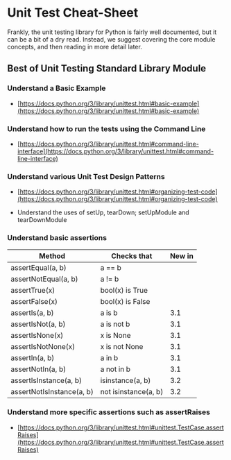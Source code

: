 # Unit Test Cheat-Sheet

Frankly, the unit testing library for Python is fairly well documented, but it can be a bit of a dry read. Instead, we suggest covering the core module concepts, and then reading in more detail later.

## Best of Unit Testing Standard Library Module

### Understand a Basic Example

- [https://docs.python.org/3/library/unittest.html#basic-example](https://docs.python.org/3/library/unittest.html#basic-example)

### Understand how to run the tests using the Command Line

- [https://docs.python.org/3/library/unittest.html#command-line-interface](https://docs.python.org/3/library/unittest.html#command-line-interface)

### Understand various Unit Test Design Patterns

- [https://docs.python.org/3/library/unittest.html#organizing-test-code](https://docs.python.org/3/library/unittest.html#organizing-test-code)

- Understand the uses of setUp, tearDown; setUpModule and tearDownModule

### Understand basic assertions

| Method                    | Checks that          | New in |
|---------------------------|----------------------|--------|
| assertEqual(a, b)         | a == b               |        |
| assertNotEqual(a, b)      | a != b               |        |
| assertTrue(x)             | bool(x) is True      |        |
| assertFalse(x)            | bool(x) is False     |        |
| assertIs(a, b)            | a is b               | 3.1    |
| assertIsNot(a, b)         | a is not b           | 3.1    |
| assertIsNone(x)           | x is None            | 3.1    |
| assertIsNotNone(x)        | x is not None        | 3.1    |
| assertIn(a, b)            | a in b               | 3.1    |
| assertNotIn(a, b)         | a not in b           | 3.1    |
| assertIsInstance(a, b)    | isinstance(a, b)     | 3.2    |
| assertNotIsInstance(a, b) | not isinstance(a, b) | 3.2    |

### Understand more specific assertions such as assertRaises

- [https://docs.python.org/3/library/unittest.html#unittest.TestCase.assertRaises](https://docs.python.org/3/library/unittest.html#unittest.TestCase.assertRaises)
